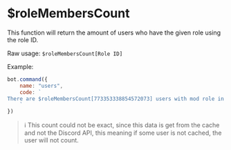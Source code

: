 # $roleMembersCount

This function will return the amount of users who have the given role using the role ID.

Raw usage: `$roleMembersCount[Role ID]`

Example:

```javascript
bot.command({
    name: "users",
    code: `
There are $roleMembersCount[773353338854572073] users with mod role in dbd.js
    `
})
```

> ℹ️ This count could not be exact, since this data is get from the cache and not the Discord API, this meaning if some user is not cached, the user will not count.


